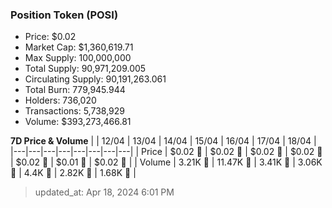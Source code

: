 
  ### Position Token (POSI)
  - Price: $0.02
  - Market Cap: $1,360,619.71
  - Max Supply: 100,000,000
  - Total Supply: 90,971,209.005
  - Circulating Supply: 90,191,263.061
  - Total Burn: 779,945.944
  - Holders: 736,020
  - Transactions: 5,738,929
  - Volume: $393,273,466.81

  **7D Price & Volume**
  | | 12&#x2F;04 | 13&#x2F;04 | 14&#x2F;04 | 15&#x2F;04 | 16&#x2F;04 | 17&#x2F;04 | 18&#x2F;04 |
  |---|---|---|---|---|---|---|---|
  | Price | $0.02 🔻 | $0.02 🔻 | $0.02 🚀 | $0.02 🔻 | $0.02 🔻 | $0.01 🔻 | $0.02 🚀 |
  | Volume | 3.21K 🔻 | 11.47K 🚀 | 3.41K 🔻 | 3.06K 🔻 | 4.4K 🚀 | 2.82K 🔻 | 1.68K 🔻 |

  > updated_at: Apr 18, 2024 6:01 PM
